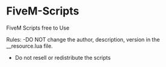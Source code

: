 # FiveM-Scripts
FiveM Scripts free to Use

Rules:
-DO NOT change the author, description, version in the __resource.lua file.
- Do not resell or redistribute the scripts
